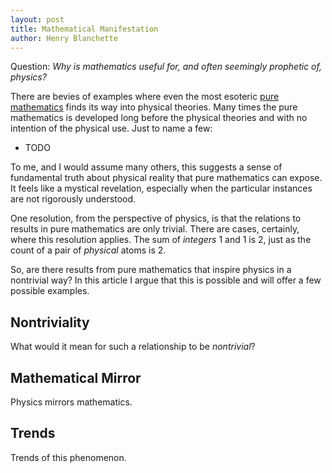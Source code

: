```yaml
---
layout: post
title: Mathematical Manifestation
author: Henry Blanchette
---
```


Question: _Why is mathematics useful for, and often seemingly prophetic of, physics?_

There are bevies of examples where even the most esoteric [pure mathematics](https://en.wikipedia.org/wiki/Pure_mathematics) finds its way into physical theories. Many times the pure mathematics is developed long before the physical theories and with no intention of the physical use. Just to name a few:
- TODO

To me, and I would assume many others, this suggests a sense of fundamental truth about physical reality that pure mathematics can expose. It feels like a mystical revelation, especially when the particular instances are not rigorously understood.

One resolution, from the perspective of physics, is that the relations to results in pure mathematics are only trivial. There are cases, certainly, where this resolution applies. The sum of _integers_ 1 and 1 is 2, just as the count of a pair of _physical_ atoms is 2.

So, are there results from pure mathematics that inspire physics in a nontrivial way? In this article I argue that this is possible and will offer a few possible examples.

## Nontriviality

What would it mean for such a relationship to be _nontrivial_?

## Mathematical Mirror

Physics mirrors mathematics.

## Trends

Trends of this phenomenon.
